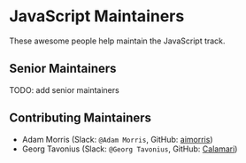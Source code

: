 # JavaScript Maintainers

These awesome people help maintain the JavaScript track.

## Senior Maintainers

TODO: add senior maintainers

## Contributing Maintainers

- Adam Morris (Slack: `@Adam Morris`, GitHub: [aimorris](https://github.com/aimorris))
- Georg Tavonius (Slack: `@Georg Tavonius`, GitHub: [Calamari](https://github.com/Calamari))
